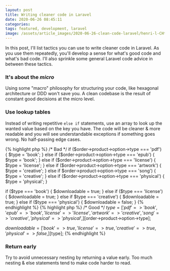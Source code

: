 ```yaml
---
layout: post
title: Writing cleaner code in Laravel
date: 2020-06-26 08:45:11
categories:
tags: featured, development, laravel
image: /assets/article_images/2020-06-26-clean-code-laravel/henri-l-CHt4BMi0-Is-unsplash.jpg
---
```

In this post, I'll list tactics you can use to write cleaner code in Laravel. As you use them repeatedly, you'll develop a sense for what's good code and what's bad code. I'll also sprinkle some general Laravel code advice in between these tactics.

### It's about the *micro*

Using some "macro" philosophy for structuring your code, like hexagonal architecture or DDD won't save you. A clean codebase is the result of constant good decisions at the micro level.

### Use lookup tables

Instead of writing repetitive `else if` statements, use an array to look up the wanted value based on the key you have. The code will be cleaner & more readable and you will see understandable exceptions if something goes wrong. No half-passing edge cases.

{% highlight php %}
/* Bad */
if ($order->product->option->type === 'pdf') {
    $type = 'book';
} else if ($order->product->option->type === 'epub') {
    $type = 'book';
} else if ($order->product->option->type === 'license') {
    $type = 'license';
} else if ($order->product->option->type === 'artwork') {
    $type = 'creative';
} else if $order->product->option->type === 'song') {
    $type = 'creative';
} else if ($order->product->option->type === 'physical') {
    $type = 'physical';
}

if ($type === 'book') {
    $downloadable = true;
} else if ($type === 'license') {
    $downloadable = true;
} else if $type === 'creative') {
    $downloadable = true;
} else if ($type === 'physical') {
    $downloadable = false;
}
{% endhighlight %}
{% highlight php %}
/* Good */
$type = [
    'pdf'      => 'book',
    'epub'     => 'book',
    'license'  => 'license',
    'artwork'  => 'creative',
    'song'     => 'creative',
    'physical' => 'physical',
][$order->product->option->type];

$downloadable = [
    'book'     => true,
    'license'  => true,
    'creative' => true,
    'physical' => false,
][$type];
{% endhighlight %}

### Return early

Try to avoid unnecessary nesting by returning a value early. Too much nesting & else statements tend to make code harder to read.

